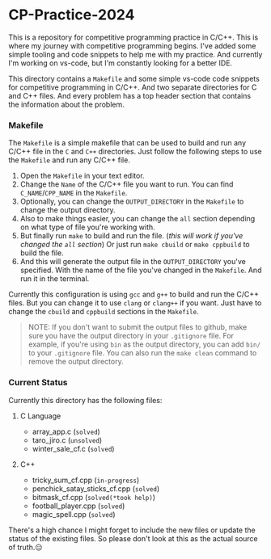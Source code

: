 # CP-Practice-2024
This is a repository for competitive programming practice in C/C++. This is where my journey with competitive programming begins. I've added some simple tooling and code snippets to help me with my practice. And currently I'm working on vs-code, but I'm constantly looking for a better IDE.

This directory contains a `Makefile` and some simple vs-code code snippets for competitive programming in C/C++. And two separate directories for C and C++ files. And every problem has a top header section that contains the information about the problem.

### Makefile
The `Makefile` is a simple makefile that can be used to build and run any C/C++ file in the `C` and `C++` directories.
Just follow the following steps to use the `Makefile` and run any C/C++ file.

1. Open the `Makefile` in your text editor.
2. Change the `Name` of the C/C++ file you want to run. You can find `C_NAME`/`CPP_NAME` in the `Makefile`.
3. Optionally, you can change the `OUTPUT_DIRECTORY` in the `Makefile` to change the output directory.
4. Also to make things easier, you can change the `all` section depending on what type of file you're working with.
5. But finally run `make` to build and run the file. (*this will work if you've changed the `all` section*) Or just run `make cbuild` or `make cppbuild` to build the file.
6. And this will generate the output file in the `OUTPUT_DIRECTORY` you've specified. With the name of the file you've changed in the `Makefile`. And run it in the terminal.

Currently this configuration is using `gcc` and `g++` to build and run the C/C++ files. But you can change it to use `clang` or `clang++` if you want. Just have to change the `cbuild` and `cppbuild` sections in the `Makefile`.

> NOTE: If you don't want to submit the output files to github, make sure you have the output directory in your `.gitignore` file. For example, if you're using `bin` as the output directory, you can add `bin/` to your `.gitignore` file. You can also run the `make clean` command to remove the output directory.

### Current Status
Currently this directory has the following files:

1. C Language
    - array_app.c (`solved`)
    - taro_jiro.c (`unsolved`)
    - winter_sale_cf.c (`solved`)

2. C++
   - tricky_sum_cf.cpp (`in-progress`)
   - penchick_satay_sticks_cf.cpp (`solved`)
   - bitmask_cf.cpp (`solved(*took help)`) 
   - football_player.cpp (`solved`)
   - magic_spell.cpp (`solved`)

There's a high chance I might forget to include the new files or update the status of the existing files. So please don't look at this as the actual source of truth.😑
